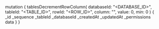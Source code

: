mutation {
    tablesDecrementRowColumn(
        databaseId: "<DATABASE_ID>",
        tableId: "<TABLE_ID>",
        rowId: "<ROW_ID>",
        column: "",
        value: 0,
        min: 0
    ) {
        _id
        _sequence
        _tableId
        _databaseId
        _createdAt
        _updatedAt
        _permissions
        data
    }
}
